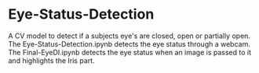 # Eye-Status-Detection
A CV model to detect if a subjects eye's are closed, open or partially open.
The Eye-Status-Detection.ipynb detects the eye status through a webcam. 
The Final-EyeDI.ipynb detects the eye status when an image is passed to it and highlights the Iris part.

